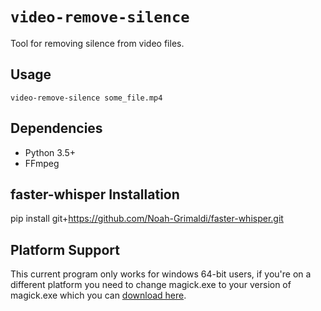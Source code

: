 # `video-remove-silence`

Tool for removing silence from video files.

## Usage

```
video-remove-silence some_file.mp4
```

## Dependencies

- Python 3.5+
- FFmpeg

## faster-whisper Installation
pip install git+https://github.com/Noah-Grimaldi/faster-whisper.git

## Platform Support
This current program only works for windows 64-bit users, if you're on a different platform you need to change magick.exe to your version of magick.exe which you can [download here](https://imagemagick.org/script/download.php).
